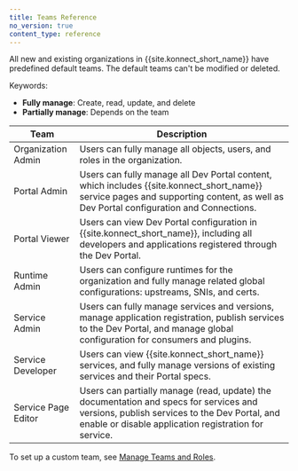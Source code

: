 ```yaml
---
title: Teams Reference
no_version: true
content_type: reference
---
```


All new and existing organizations in {{site.konnect_short_name}} have predefined default teams.
The default teams can't be modified or deleted.

Keywords:
* **Fully manage**: Create, read, update, and delete
* **Partially manage**: Depends on the team

| Team                | Description  |
|---------------------|--------------|
| Organization Admin  | Users can fully manage all objects, users, and roles in the organization. |
| Portal Admin        | Users can fully manage all Dev Portal content, which includes {{site.konnect_short_name}} service pages and supporting content, as well as Dev Portal configuration and Connections. |
| Portal Viewer       | Users can view Dev Portal configuration in {{site.konnect_short_name}}, including all developers and applications registered through the Dev Portal. |
| Runtime Admin       | Users can configure runtimes for the organization and fully manage related global configurations: upstreams, SNIs, and certs.
| Service Admin       | Users can fully manage services and versions, manage application registration, publish services to the Dev Portal, and manage global configuration for consumers and plugins.|  
| Service Developer   | Users can view {{site.konnect_short_name}} services, and fully manage versions of existing services and their Portal specs. |
| Service Page Editor | Users can partially manage (read, update) the documentation and specs for services and versions, publish services to the Dev Portal, and enable or disable application registration for service. |

To set up a custom team, see [Manage Teams and Roles](/konnect/org-management/teams-and-roles).
